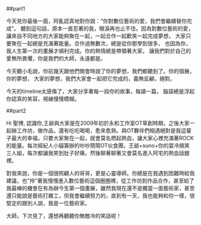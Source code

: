 
##part1

今天見你最後一面，阿亂認真地對你說："你對數位藝術的愛，我們會繼續替你完成"。
聽到這句話，原本一直忍著的我，眼淚再也止不住。因為對數位藝術的愛，
讓來自不同地方的大家能夠聚在一起，一起合作一起歡笑一起完成夢想，
大家只要聚在一起總是充滿著能量。合作過無數次，總是從你那學到很多，
也因為你，我人生第一次的畫展才順利完成。你的熱情總是帶領著大家，
讓我們對於自己的愛無所畏懼，你是我們的大師，永遠都是。

今天聽小毛說，你前幾天跟他們開會時說了你的夢想，我們都聽到了。你的個展，你的夢想，
大家的夢想，我們大家會一起把它完成的，義無反顧，絕對。

今天的timeline太感傷了，大家分享著每一段你的故事，每讀一篇，
腦袋總是浮起你認真的笑容，視線慢慢模糊。

##part2

Hi 聖博,
認識你,王爺與大家是在2009年初於永和工作室OT草創時期，之後大家一起辦工作坊，做作品，還有吃吃喝喝，愈來愈熟。與OT夥伴們相遇絕對是我這輩子最大的幸福，只要大家聚在一起，就會莫名燃起熱血，讓大家心裡充滿著ROCK的能量。每次經紀人小貓籌辦的吵吵鬧鬧OT伙食團，王爺+suno+你的耍冷搞笑三人組，每次都讓我笑到肚子好痛，然後聊著聊著又會莫名進入阿宅的熱血話題裡。

對我來說，你是一個很照顧人的哥哥，更是心靈導師。你總是在我遇到困難時給我建議，也"拎"著我慢慢進入數位藝術這個圈圈裡，從工作坊到作品合作，甚至給了我最棒的機會在有為辦今生第一個畫展，雖然我現在還不是獨當一面藝術家，甚至還只能說是藝術打雜工，但我會繼續努力的，直到有一天，我也能夠和你一樣，很堅定的跟別人說，我是一位藝術家。

大師，下次見了，還想再聽聽你無敵冷的笑話呢！
